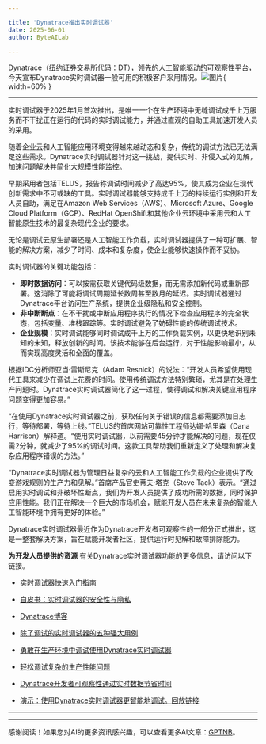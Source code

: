 ```yaml
---

title: 'Dynatrace推出实时调试器'
date: 2025-06-01
author: ByteAILab

---
```


Dynatrace（纽约证券交易所代码：DT），领先的人工智能驱动的可观察性平台，今天宣布Dynatrace实时调试器一般可用的积极客户采用情况。![图片](https://ai-techpark.com/wp-content/uploads/Dynatrace-U.jpg){ width=60% }

---
实时调试器于2025年1月首次推出，是唯一一个在生产环境中无缝调试成千上万服务而不干扰正在运行的代码的实时调试能力，并通过直观的自助工具加速开发人员的采用。

随着企业云和人工智能应用环境变得越来越动态和复杂，传统的调试方法已无法满足这些需求。Dynatrace实时调试器针对这一挑战，提供实时、非侵入式的见解，加速问题解决并简化大规模性能监控。

早期采用者包括TELUS，报告称调试时间减少了高达95%，使其成为企业在现代创新需求中不可或缺的工具。实时调试器能够支持成千上万的持续运行实例和开发人员自助，满足在Amazon Web Services（AWS）、Microsoft Azure、Google Cloud Platform（GCP）、RedHat OpenShift和其他企业云环境中采用云和人工智能原生技术的最复杂现代企业的要求。

无论是调试云原生部署还是人工智能工作负载，实时调试器提供了一种可扩展、智能的解决方案，减少了时间、成本和复杂度，使企业能够快速操作而不妥协。

实时调试器的关键功能包括：

- **即时数据访问**：可以按需获取关键代码级数据，而无需添加新代码或重新部署。这消除了可能将调试周期延长数周甚至数月的延迟。实时调试器通过Dynatrace平台访问生产系统，提供企业级隐私和安全控制。
- **非中断断点**：在不干扰或中断应用程序执行的情况下检查应用程序的完全状态，包括变量、堆栈跟踪等。实时调试避免了妨碍性能的传统调试技术。
- **企业规模**：实时调试能够同时调试成千上万的工作负载实例，以更快地识别未知的未知，释放创新的时间。该技术能够在后台运行，对于性能影响最小，从而实现高度灵活和全面的覆盖。

根据IDC分析师亚当·雷斯尼克（Adam Resnick）的说法：“开发人员希望使用现代工具来减少在调试上花费的时间。使用传统调试方法特别繁琐，尤其是在处理生产问题时。Dynatrace实时调试器简化了这一过程，使得调试和解决关键应用程序问题变得更加容易。”

“在使用Dynatrace实时调试器之前，获取任何关于错误的信息都需要添加日志行，等待部署，等待上线。”TELUS的首席网站可靠性工程师达娜·哈里森（Dana Harrison）解释道。“使用实时调试器，以前需要45分钟才能解决的问题，现在仅需2分钟，就减少了95%的调试时间。这款工具帮助我们重新定义了处理和解决复杂应用程序错误的方法。”

“Dynatrace实时调试器为管理日益复杂的云和人工智能工作负载的企业提供了改变游戏规则的生产力和见解。”首席产品官史蒂夫·塔克（Steve Tack）表示。“通过启用实时调试和非破坏性断点，我们为开发人员提供了成功所需的数据，同时保护应用性能。我们正在解决一个巨大的市场机会，赋能开发人员在未来复杂的智能人工智能环境中拥有更好的体验。”

Dynatrace实时调试器最近作为Dynatrace开发者可观察性的一部分正式推出，这是一整套解决方案，旨在赋能开发者社区，提供运行时见解和故障排除能力。

**为开发人员提供的资源**
有关Dynatrace实时调试器功能的更多信息，请访问以下链接。

- [实时调试器快速入门指南](#)
- [白皮书：实时调试器的安全性与隐私](#)
- [Dynatrace博客](#)

- [除了调试的实时调试器的五种强大用例](#)
- [勇敢在生产环境中调试使用Dynatrace实时调试器](#)
- [轻松调试复杂的生产性能问题](#)
- [Dynatrace开发者可观察性通过实时数据节省时间](#)

- [演示：使用Dynatrace实时调试器更智能地调试。回放链接](#)

---
---
感谢阅读！如果您对AI的更多资讯感兴趣，可以查看更多AI文章：[GPTNB](https://gptnb.com)。